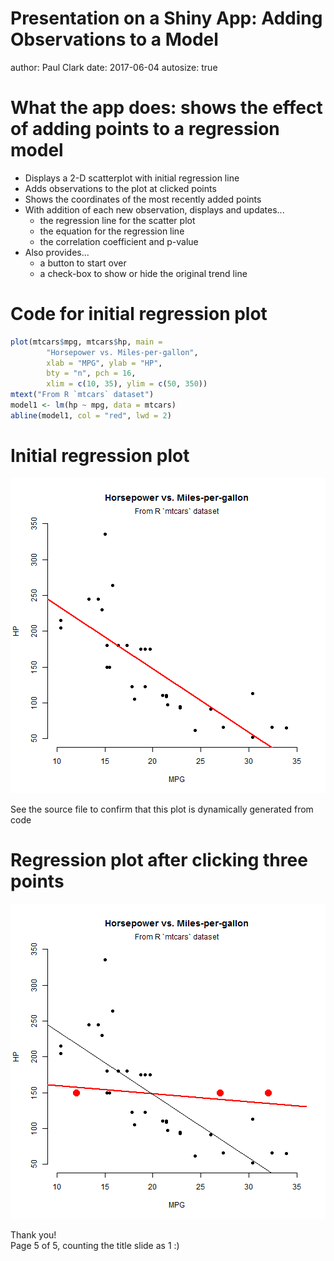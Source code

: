 Presentation on a Shiny App: Adding Observations to a Model
========================================================
author: Paul Clark
date: 2017-06-04
autosize: true


What the app does: shows the effect of adding points to a regression model
========================================================

- Displays a 2-D scatterplot with initial regression line
- Adds observations to the plot at clicked points
- Shows the coordinates of the most recently added points
- With addition of each new observation, displays and updates...
  * the regression line for the scatter plot
  * the equation for the regression line
  * the correlation coefficient and p-value
- Also provides...
  * a button to start over
  * a check-box to show or hide the original trend line

Code for initial regression plot
========================================================

```r
plot(mtcars$mpg, mtcars$hp, main =
        "Horsepower vs. Miles-per-gallon", 
        xlab = "MPG", ylab = "HP", 
        bty = "n", pch = 16,
        xlim = c(10, 35), ylim = c(50, 350))
mtext("From R `mtcars` dataset")
model1 <- lm(hp ~ mpg, data = mtcars)
abline(model1, col = "red", lwd = 2)
```

  
Initial regression plot
========================================================

![plot of chunk initialplot_revealed](ShinyProject-figure/initialplot_revealed-1.png)
  
See the source file to confirm that this plot is dynamically generated from code 

Regression plot after clicking three points
========================================================

![plot of chunk initialplot_after_points](ShinyProject-figure/initialplot_after_points-1.png)
  
  
Thank you!  
Page 5 of 5, counting the title slide as 1 :)
